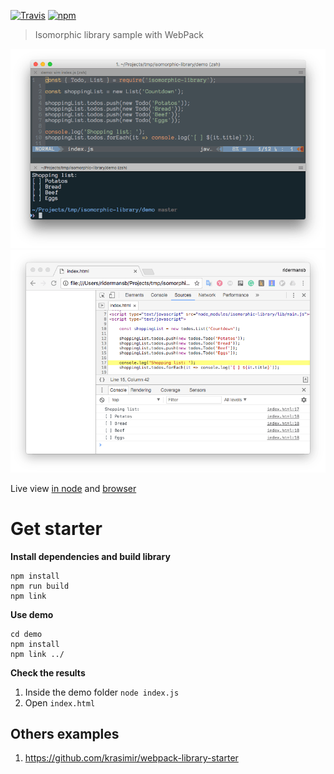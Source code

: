 [![Travis](https://img.shields.io/travis/Ridermansb/isomorphic-library.svg?style=flat-square)](https://travis-ci.org/Ridermansb/isomorphic-library)
[![npm](https://img.shields.io/npm/v/isomorphic-library.svg?style=flat-square)](https://www.npmjs.com/package/isomorphic-library)

> Isomorphic library sample with WebPack

![Node example](node.png)
![Browser example](browser.png)

Live view [in node][1] and [browser][2]

# Get starter

**Install dependencies and build library**
```  
npm install
npm run build
npm link
```

**Use demo**
```  
cd demo
npm install
npm link ../
``` 
**Check the results**  
 1. Inside the demo folder `node index.js`
 2. Open `index.html`

## Others examples

 1. https://github.com/krasimir/webpack-library-starter
 
 [1]: https://runkit.com/ridermansb/isomorphic-library-sample/1.0.0
 [2]: https://jsbin.com/soqafigitu/edit?js,console